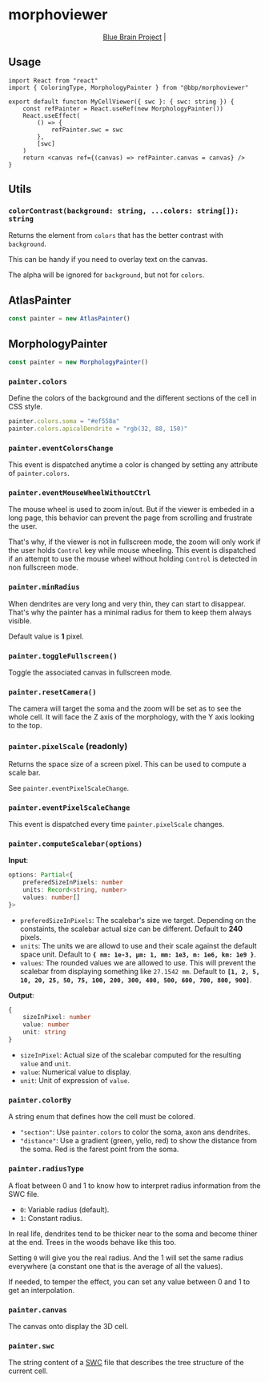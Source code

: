 # morphoviewer

<p align="center">
  <a href="https://www.epfl.ch/research/domains/bluebrain/">Blue Brain Project</a> |
</p>

## Usage

```tsx
import React from "react"
import { ColoringType, MorphologyPainter } from "@bbp/morphoviewer"

export default functon MyCellViewer({ swc }: { swc: string }) {
    const refPainter = React.useRef(new MorphologyPainter())
    React.useEffect(
        () => {
            refPainter.swc = swc
        },
        [swc]
    )
    return <canvas ref={(canvas) => refPainter.canvas = canvas} />
}
```

## Utils

### `colorContrast(background: string, ...colors: string[]): string`

Returns the element from `colors` that has the better contrast
with `background`.

This can be handy if you need to overlay text on the canvas.

The alpha will be ignored for `background`, but not for `colors`.

## AtlasPainter

```ts
const painter = new AtlasPainter()
```

## MorphologyPainter

```ts
const painter = new MorphologyPainter()
```

### `painter.colors`

Define the colors of the background and the different sections of the cell in CSS style.

```ts
painter.colors.soma = "#ef558a"
painter.colors.apicalDendrite = "rgb(32, 88, 150)"
```

### `painter.eventColorsChange`

This event is dispatched anytime a color is changed by setting any
attribute of `painter.colors`.

### `painter.eventMouseWheelWithoutCtrl`

The mouse wheel is used to zoom in/out. But if the viewer is embeded in a long page, this behavior can prevent the page from scrolling and frustrate the user.

That's why, if the viewer is not in fullscreen mode, the zoom will only work if the user holds `Control` key while mouse wheeling. This event is dispatched if an attempt to use the mouse wheel without holding `Control` is detected in non fullscreen mode.

### `painter.minRadius`

When dendrites are very long and very thin, they can start to disappear. That's why the painter has a minimal radius for them to keep them always visible.

Default value is **1** pixel.

### `painter.toggleFullscreen()`

Toggle the associated canvas in fullscreen mode.

### `painter.resetCamera()`

The camera will target the soma and the zoom will be set as to see the whole cell. It will face the Z axis of the morphology, with the Y axis looking to the top.

### `painter.pixelScale` (readonly)

Returns the space size of a screen pixel. This can be used to compute a scale bar.

See `painter.eventPixelScaleChange`.

### `painter.eventPixelScaleChange`

This event is dispatched every time `painter.pixelScale` changes.

### `painter.computeScalebar(options)`

**Input**:

```ts
options: Partial<{
    preferedSizeInPixels: number
    units: Record<string, number>
    values: number[]
}>
```

* `preferedSizeInPixels`: The scalebar's size we target. Depending on the constaints, the scalebar actual size can be different. Default to **240** pixels.
* `units`: The units we are allowd to use and their scale against the default space unit. Default to **`{ nm: 1e-3, µm: 1, mm: 1e3, m: 1e6, km: 1e9 }`**.
* `values`: The rounded values we are allowed to use. This will prevent the scalebar from displaying something like `27.1542 mm`. Default to **`[1, 2, 5, 10, 20, 25, 50, 75, 100, 200, 300, 400, 500, 600, 700, 800, 900]`**.

**Output**:

```ts
{
    sizeInPixel: number
    value: number
    unit: string
}
```

* `sizeInPixel`: Actual size of the scalebar computed for the resulting `value` and `unit`.
* `value`: Numerical value to display.
* `unit`: Unit of expression of `value`.

### `painter.colorBy`

A string enum that defines how the cell must be colored.

* `"section"`: Use `painter.colors` to color the soma, axon ans dendrites.
* `"distance"`: Use a gradient (green, yello, red) to show the distance from the soma. Red is the farest point from the soma.

### `painter.radiusType`

A float between 0 and 1 to know how to interpret radius information from the SWC file.

* `0`: Variable radius (default).
* `1`: Constant radius.

In real life, dendrites tend to be thicker near to the soma and become thiner at the end. Trees in the woods behave like this too.

Setting `0` will give you the real radius. And the 1 will set the same radius everywhere (a constant one that is the average of all the values).

If needed, to temper the effect, you can set any value between 0 and 1 to get an interpolation.

### `painter.canvas`

The canvas onto display the 3D cell.

### `painter.swc`

The string content of a [SWC]([Title](https://swc-specification.readthedocs.io/en/latest/swc.html)) file that describes the tree structure of the current cell.
